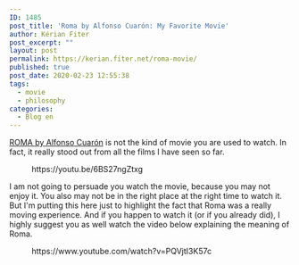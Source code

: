 ```yaml
---
ID: 1485
post_title: 'Roma by Alfonso Cuarón: My Favorite Movie'
author: Kérian Fiter
post_excerpt: ""
layout: post
permalink: https://kerian.fiter.net/roma-movie/
published: true
post_date: 2020-02-23 12:55:38
tags:
  - movie
  - philosophy
categories:
  - Blog en
---
```

<!-- wp:paragraph -->

[ROMA by Alfonso Cuarón][1] is not the kind of movie you are used to watch. In fact, it really stood out from all the films I have seen so far.

<!-- /wp:paragraph -->

<!-- wp:core-embed/youtube {"url":"https:\/\/youtu.be\/6BS27ngZtxg","type":"video","providerNameSlug":"youtube","className":"wp-embed-aspect-16-9 wp-has-aspect-ratio"} --><figure class="wp-block-embed-youtube wp-block-embed is-type-video is-provider-youtube wp-embed-aspect-16-9 wp-has-aspect-ratio">

<div class="wp-block-embed__wrapper">
  https://youtu.be/6BS27ngZtxg
</div></figure> 

<!-- /wp:core-embed/youtube -->

<!-- wp:paragraph -->

I am not going to persuade you watch the movie, because you may not enjoy it. You also may not be in the right place at the right time to watch it. But I'm putting this here just to highlight the fact that Roma was a really moving experience. And if you happen to watch it (or if you already did), I highly suggest you as well watch the video below explaining the meaning of Roma.

<!-- /wp:paragraph -->

<!-- wp:core-embed/youtube {"url":"https:\/\/www.youtube.com\/watch?v=PQVjtI3K57c","type":"video","providerNameSlug":"youtube","className":"wp-embed-aspect-16-9 wp-has-aspect-ratio"} --><figure class="wp-block-embed-youtube wp-block-embed is-type-video is-provider-youtube wp-embed-aspect-16-9 wp-has-aspect-ratio">

<div class="wp-block-embed__wrapper">
  https://www.youtube.com/watch?v=PQVjtI3K57c
</div></figure> 

<!-- /wp:core-embed/youtube -->

 [1]: https://www.netflix.com/fr-en/title/80240715